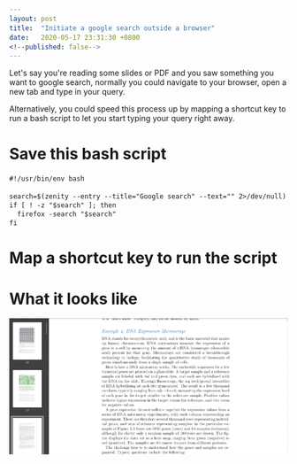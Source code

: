 ```yaml
---
layout: post
title:  "Initiate a google search outside a browser"
date:   2020-05-17 23:31:30 +0800
<!--published: false-->
---
```


Let's say you're reading some slides or PDF and you saw something you want to google search, normally you could navigate to your browser, open a new tab and type in your query.

<!--slow way DEMO GIF-->

Alternatively, you could speed this process up by mapping a shortcut key to run a bash script to let you start typing your query right away.

# Save this bash script
```
#!/usr/bin/env bash

search=$(zenity --entry --title="Google search" --text="" 2>/dev/null)
if [ ! -z "$search" ]; then
  firefox -search "$search"
fi
```

# Map a shortcut key to run the script

# What it looks like
<img src="/assets/zenity_google_search.gif">

<!--write a google chrome script variant-->
